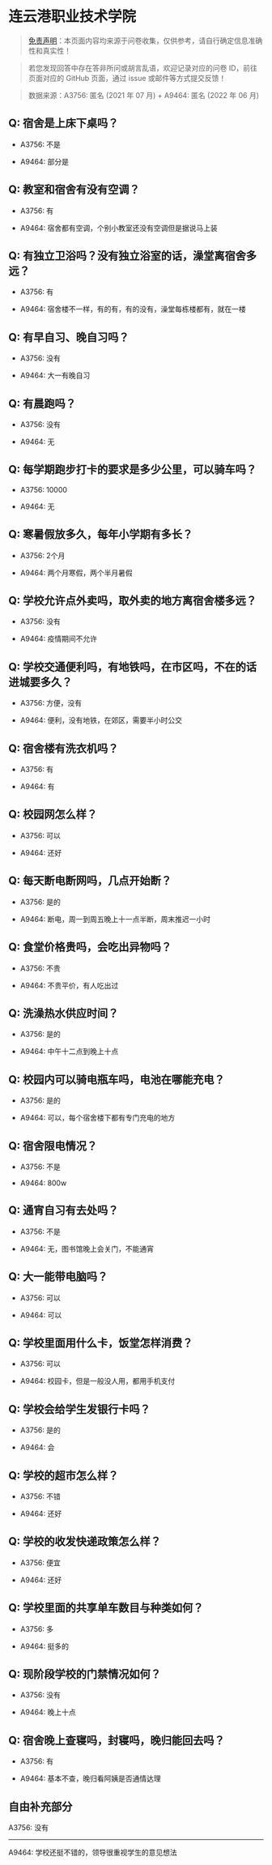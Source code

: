 # 连云港职业技术学院

> [免责声明](https://colleges.chat/#_3)：本页面内容均来源于问卷收集，仅供参考，请自行确定信息准确性和真实性！

> 若您发现回答中存在答非所问或胡言乱语，欢迎记录对应的问卷 ID，前往页面对应的 GitHub 页面，通过 issue 或邮件等方式提交反馈！

> 数据来源：A3756: 匿名 (2021 年 07 月) + A9464: 匿名 (2022 年 06 月)

## Q: 宿舍是上床下桌吗？

- A3756: 不是

- A9464: 部分是

## Q: 教室和宿舍有没有空调？

- A3756: 有

- A9464: 宿舍都有空调，个别小教室还没有空调但是据说马上装

## Q: 有独立卫浴吗？没有独立浴室的话，澡堂离宿舍多远？

- A3756: 有

- A9464: 宿舍楼不一样，有的有，有的没有，澡堂每栋楼都有，就在一楼

## Q: 有早自习、晚自习吗？

- A3756: 没有

- A9464: 大一有晚自习

## Q: 有晨跑吗？

- A3756: 没有

- A9464: 无

## Q: 每学期跑步打卡的要求是多少公里，可以骑车吗？

- A3756: 10000

- A9464: 无

## Q: 寒暑假放多久，每年小学期有多长？

- A3756: 2个月

- A9464: 两个月寒假，两个半月暑假

## Q: 学校允许点外卖吗，取外卖的地方离宿舍楼多远？

- A3756: 没有

- A9464: 疫情期间不允许

## Q: 学校交通便利吗，有地铁吗，在市区吗，不在的话进城要多久？

- A3756: 方便，没有

- A9464: 便利，没有地铁，在郊区，需要半小时公交

## Q: 宿舍楼有洗衣机吗？

- A3756: 有

- A9464: 有

## Q: 校园网怎么样？

- A3756: 可以

- A9464: 还好

## Q: 每天断电断网吗，几点开始断？

- A3756: 是的

- A9464: 断电，周一到周五晚上十一点半断，周末推迟一小时

## Q: 食堂价格贵吗，会吃出异物吗？

- A3756: 不贵

- A9464: 不贵平价，有人吃出过

## Q: 洗澡热水供应时间？

- A3756: 是的

- A9464: 中午十二点到晚上十点

## Q: 校园内可以骑电瓶车吗，电池在哪能充电？

- A3756: 是的

- A9464: 可以，每个宿舍楼下都有专门充电的地方

## Q: 宿舍限电情况？

- A3756: 不是

- A9464: 800w

## Q: 通宵自习有去处吗？

- A3756: 不是

- A9464: 无，图书馆晚上会关门，不能通宵

## Q: 大一能带电脑吗？

- A3756: 可以

- A9464: 可以

## Q: 学校里面用什么卡，饭堂怎样消费？

- A3756: 可以

- A9464: 校园卡，但是一般没人用，都用手机支付

## Q: 学校会给学生发银行卡吗？

- A3756: 是的

- A9464: 会

## Q: 学校的超市怎么样？

- A3756: 不错

- A9464: 还好

## Q: 学校的收发快递政策怎么样？

- A3756: 便宜

- A9464: 还好

## Q: 学校里面的共享单车数目与种类如何？

- A3756: 多

- A9464: 挺多的

## Q: 现阶段学校的门禁情况如何？

- A3756: 没有

- A9464: 晚上十点

## Q: 宿舍晚上查寝吗，封寝吗，晚归能回去吗？

- A3756: 有

- A9464: 基本不查，晚归看阿姨是否通情达理

## 自由补充部分

A3756: 没有

***

A9464: 学校还挺不错的，领导很重视学生的意见想法
